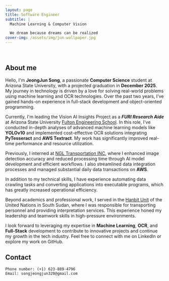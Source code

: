 ```yaml
---
layout: page
title: Software Engineer
subtitle: |
  Machine Learning & Computer Vision 

  We dream because dreams can be realized
cover-img: /assets/img/jun-wallpaper.jpg
---
```


<br/>

## About me

Hello, I'm **JeongJun Song**, a passionate **Computer Science** student at Arizona State University, with a projected graduation in **December 2025**. My journey in technology is driven by a love for solving real-world problems using machine learning and OCR technologies. Over the past two years, I've gained hands-on experience in full-stack development and object-oriented programming.

Currently, I'm leading the Vision AI Insights Project as a **_FURI Research Aide_** at Arizona State University [Fulton Engineering School](https://students.engineering.asu.edu/furi/). In this role, I've conducted in-depth analyses of advanced machine learning models like **YOLOv10** and implemented cost-effective OCR solutions integrating **PyTesseract** and **AWS Textract**. My work has significantly improved real-time performance and resource utilization.

Previously, I interned at [NGL Transportation INC](https://ngltrans.com/), where I enhanced image detection accuracy and reduced processing time through AI model development and efficient workflows. I also streamlined data integration processes and managed substantial daily data transactions on **AWS**.

In addition to my technical skills, I have experience automating data crawling tasks and converting applications into executable programs, which has greatly increased operational efficiency.

Beyond academics and professional work, I served in the [Hanbit Unit](https://www.koreaherald.com/view.php?ud=20200512000971) of the United Nations in South Sudan, where I was responsible for transporting personnel and providing interpretation services. This experience honed my leadership and teamwork skills in high-pressure environments.

I look forward to leveraging my expertise in **Machine Learning**, **OCR**, and **Full-Stack** development to contribute to innovative projects and continue my growth in the tech industry. Feel free to connect with me on LinkedIn or explore my work on GitHub.



## Contact

```
Phone number: (+1) 623-889-4796
Email: songjeongjun320@gmail.com
```
